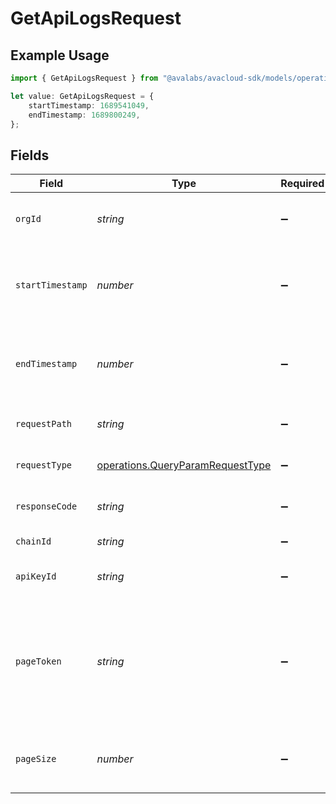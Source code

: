 # GetApiLogsRequest

## Example Usage

```typescript
import { GetApiLogsRequest } from "@avalabs/avacloud-sdk/models/operations";

let value: GetApiLogsRequest = {
    startTimestamp: 1689541049,
    endTimestamp: 1689800249,
};
```

## Fields

| Field                                                                                           | Type                                                                                            | Required                                                                                        | Description                                                                                     | Example                                                                                         |
| ----------------------------------------------------------------------------------------------- | ----------------------------------------------------------------------------------------------- | ----------------------------------------------------------------------------------------------- | ----------------------------------------------------------------------------------------------- | ----------------------------------------------------------------------------------------------- |
| `orgId`                                                                                         | *string*                                                                                        | :heavy_minus_sign:                                                                              | Organization ID to fetch usage metrics for                                                      |                                                                                                 |
| `startTimestamp`                                                                                | *number*                                                                                        | :heavy_minus_sign:                                                                              | Query param for retrieving items after a specific timestamp.                                    | 1689541049                                                                                      |
| `endTimestamp`                                                                                  | *number*                                                                                        | :heavy_minus_sign:                                                                              | Query param for retrieving items before a specific timestamp.                                   | 1689800249                                                                                      |
| `requestPath`                                                                                   | *string*                                                                                        | :heavy_minus_sign:                                                                              | Filter data by request path.                                                                    |                                                                                                 |
| `requestType`                                                                                   | [operations.QueryParamRequestType](../../models/operations/queryparamrequesttype.md)            | :heavy_minus_sign:                                                                              | Filter data by request type.                                                                    |                                                                                                 |
| `responseCode`                                                                                  | *string*                                                                                        | :heavy_minus_sign:                                                                              | Filter data by response status code.                                                            |                                                                                                 |
| `chainId`                                                                                       | *string*                                                                                        | :heavy_minus_sign:                                                                              | Filter data by chain ID.                                                                        |                                                                                                 |
| `apiKeyId`                                                                                      | *string*                                                                                        | :heavy_minus_sign:                                                                              | Filter data by API key ID.                                                                      |                                                                                                 |
| `pageToken`                                                                                     | *string*                                                                                        | :heavy_minus_sign:                                                                              | A page token, received from a previous list call. Provide this to retrieve the subsequent page. |                                                                                                 |
| `pageSize`                                                                                      | *number*                                                                                        | :heavy_minus_sign:                                                                              | The maximum number of items to return.                                                          |                                                                                                 |